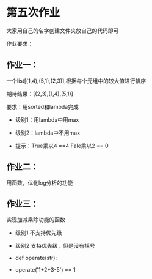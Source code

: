 # 第五次作业 
       
大家用自己的名字创建文件夹放自己的代码即可      
       
作业要求：

## 作业一：

一个list[(1,4),(5,1),(2,3)],根据每个元组中的较大值进行排序

期待结果：[(2,3),(1,4),(5,1)]

要求：用sorted和lambda完成

- 级别1：用lambda中用max

- 级别2：lambda中不用max

- 提示：True乘以4 ==4 Fale乘以2 == 0

## 作业二：

用函数，优化log分析的功能


## 作业三：

实现加减乘除功能的函数

- 级别1 不支持优先级

- 级别2 支持优先级，但是没有括号

- def operate(str):

- operate('1+2+3-5') == 1